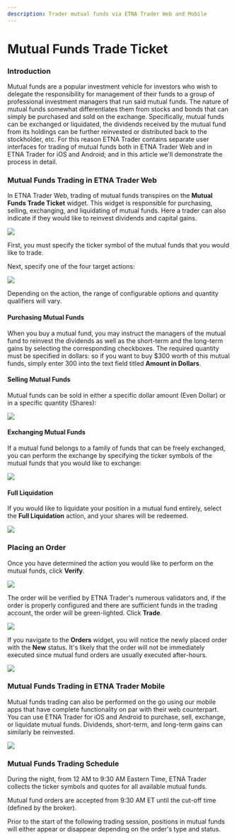 ```yaml
---
description: Trader mutual funds via ETNA Trader Web and Mobile
---
```


# Mutual Funds Trade Ticket

### Introduction

Mutual funds are a popular investment vehicle for investors who wish to delegate the responsibility for management of their funds to a group of professional investment managers that run said mutual funds. The nature of mutual funds somewhat differentiates them from stocks and bonds that can simply be purchased and sold on the exchange. Specifically, mutual funds can be exchanged or liquidated, the dividends received by the mutual fund from its holdings can be further reinvested or distributed back to the stockholder, etc. For this reason ETNA Trader contains separate user interfaces for trading of mutual funds both in ETNA Trader Web and in ETNA Trader for iOS and Android; and in this article we'll demonstrate the process in detail.

### Mutual Funds Trading in ETNA Trader Web

In ETNA Trader Web, trading of mutual funds transpires on the **Mutual Funds Trade Ticket** widget. This widget is responsible for purchasing, selling, exchanging, and liquidating of mutual funds. Here a trader can also indicate if they would like to reinvest dividends and capital gains.

![](../../../../.gitbook/assets/screenshot-2020-07-09-at-19.11.38.png)

First, you must specify the ticker symbol of the mutual funds that you would like to trade.

Next, specify one of the four target actions:

![](../../../../.gitbook/assets/screenshot-2020-07-09-at-19.15.51.png)

Depending on the action, the range of configurable options and quantity qualifiers will vary.

#### Purchasing Mutual Funds

When you buy a mutual fund, you may instruct the managers of the mutual fund to reinvest the dividends as well as the short-term and the long-term gains by selecting the corresponding checkboxes. The required quantity must be specified in dollars: so if you want to buy $300 worth of this mutual funds, simply enter 300 into the text field titled **Amount in Dollars**.

#### Selling Mutual Funds

Mutual funds can be sold in either a specific dollar amount (Even Dollar) or in a specific quantity (Shares):

![](../../../../.gitbook/assets/screenshot-2020-07-09-at-19.29.28.png)

#### Exchanging Mutual Funds

If a mutual fund belongs to a family of funds that can be freely exchanged, you can perform the exchange by specifying the ticker symbols of the mutual funds that you would like to exchange:

![](../../../../.gitbook/assets/screenshot-2020-07-09-at-19.35.27.png)

#### Full Liquidation

If you would like to liquidate your position in a mutual fund entirely, select the **Full Liquidation** action, and your shares will be redeemed.

![](../../../../.gitbook/assets/screenshot-2020-07-09-at-19.37.20.png)

### Placing an Order

Once you have determined the action you would like to perform on the mutual funds, click **Verify**.

![](../../../../.gitbook/assets/screenshot-2020-07-09-at-19.42.45.png)

The order will be verified by ETNA Trader's numerous validators and, if the order is properly configured and there are sufficient funds in the trading account, the order will be green-lighted. Click **Trade**.

![](../../../../.gitbook/assets/screenshot-2020-07-09-at-19.45.08.png)

If you navigate to the **Orders** widget, you will notice the newly placed order with the **New** status. It's likely that the order will not be immediately executed since mutual fund orders are usually executed after-hours.

![](../../../../.gitbook/assets/screenshot-2020-07-09-at-19.47.19.png)

### Mutual Funds Trading in ETNA Trader Mobile

Mutual funds trading can also be performed on the go using our mobile apps that have complete functionality on par with their web counterpart. You can use ETNA Trader for iOS and Android to purchase, sell, exchange, or liquidate mutual funds. Dividends, short-term, and long-term gains can similarly be reinvested.

![](../../../../.gitbook/assets/file\_001-3-\_iphonexspacegrey\_portrait.png)

### Mutual Funds Trading Schedule

During the night, from 12 AM to 9:30 AM Eastern Time, ETNA Trader collects the ticker symbols and quotes for all available mutual funds.&#x20;

Mutual fund orders are accepted from 9:30 AM ET until the cut-off time (defined by the broker).&#x20;

Prior to the start of the following trading session, positions in mutual funds will either appear or disappear depending on the order's type and status.
